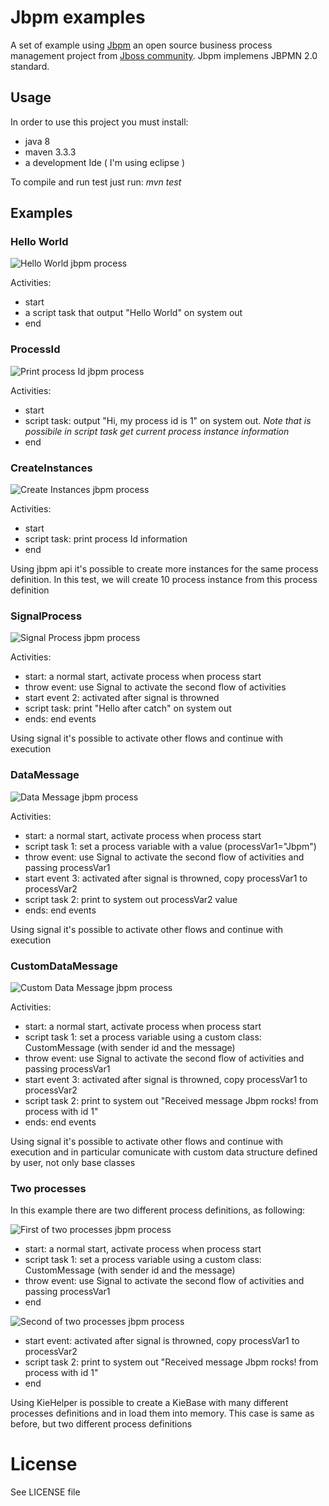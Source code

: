 # Jbpm examples

A set of example using [Jbpm](http://www.jbpm.org/) an open source business process management project from [Jboss community](http://www.jboss.org/). Jbpm implemens JBPMN 2.0 standard.

## Usage

In order to use this project you must install:

* java 8
* maven 3.3.3 
* a development Ide ( I'm using eclipse )

To compile and run test just run: *mvn test*

## Examples

### Hello World

![Hello World jbpm process](src/main/resources/example/helloworld/HelloWorld.png)

Activities:

 * start
 * a script task that output "Hello World" on system out
 * end

### ProcessId 

![Print process Id jbpm process](src/main/resources/example/processId/processId.png)

Activities:

 * start
 * script task: output "Hi, my process id is 1" on system out. *Note that is possibile in script task get current process instance information*
 * end

### CreateInstances

![Create Instances jbpm process](src/main/resources/example/createInstances/CreateInstances.png)

Activities:

 * start
 * script task: print process Id information
 * end
 
Using jbpm api it's possible to create more instances for the same process definition. In this test, we will create 10 process instance from this process definition

### SignalProcess

![Signal Process jbpm process](src/main/resources/example/signalProcess/signalProcess.png)

Activities:

 * start: a normal start, activate process when process start
 * throw event: use Signal to activate the second flow of activities
 * start event 2: activated after signal is throwned 
 * script task: print "Hello after catch" on system out
 * ends: end events
 
Using signal it's possible to activate other flows and continue with execution

### DataMessage

![Data Message jbpm process](src/main/resources/example/dataMessage/dataMessage.png)

Activities:

 * start: a normal start, activate process when process start
 * script task 1: set a process variable with a value (processVar1="Jbpm")
 * throw event: use Signal to activate the second flow of activities and passing processVar1
 * start event 3: activated after signal is throwned, copy processVar1 to processVar2 
 * script task 2: print to system out processVar2 value
 * ends: end events
 
Using signal it's possible to activate other flows and continue with execution

### CustomDataMessage

![Custom Data Message jbpm process](src/main/resources/example/customDataMessage/CustomDataMessage.png)

Activities:

 * start: a normal start, activate process when process start
 * script task 1: set a process variable using a custom class: CustomMessage (with sender id and the message)
 * throw event: use Signal to activate the second flow of activities and passing processVar1
 * start event 3: activated after signal is throwned, copy processVar1 to processVar2 
 * script task 2: print to system out "Received message Jbpm rocks! from process with id 1"
 * ends: end events
 
Using signal it's possible to activate other flows and continue with execution and in particular comunicate with custom data structure defined by user, not only base classes

### Two processes

In this example there are two different process definitions, as following:

![First of two processes jbpm process](src/main/resources/example/twoprocess/firstProcess.png)

 * start: a normal start, activate process when process start
 * script task 1: set a process variable using a custom class: CustomMessage (with sender id and the message)
 * throw event: use Signal to activate the second flow of activities and passing processVar1
 * end

![Second of two processes jbpm process](src/main/resources/example/twoprocess/secondProcess.png)

 * start event: activated after signal is throwned, copy processVar1 to processVar2 
 * script task 2: print to system out "Received message Jbpm rocks! from process with id 1"
 * end

Using KieHelper is possible to create a KieBase with many different processes definitions and in load them into memory. This case is same as before, but two different process definitions 


# License

See LICENSE file
